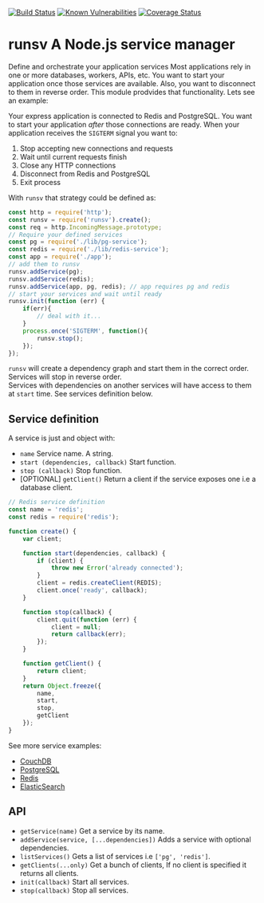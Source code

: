 [![Build Status](https://travis-ci.org/revington/runsv.svg?branch=master)](https://travis-ci.org/revington/runsv)
[![Known Vulnerabilities](https://snyk.io/test/github/revington/runsv/badge.svg?targetFile=package.json)](https://snyk.io/test/github/revington/runsv?targetFile=package.json)
[![Coverage Status](https://coveralls.io/repos/github/revington/runsv/badge.svg?branch=master)](https://coveralls.io/github/revington/runsv?branch=master)

# runsv A Node.js service manager

Define and orchestrate your application services
Most applications rely in one or more databases, workers, APIs, etc. You want to start your application once those services are available. Also, you want to disconnect to them in reverse order. This module prodvides that functionality.
Lets see an example:  

Your express application is connected to Redis and PostgreSQL. You want to start your application *after* those connections are ready. When your application receives the `SIGTERM` signal you want to:

1. Stop accepting new connections and requests
2. Wait until current requests finish
3. Close any HTTP connections
4. Disconnect from Redis and PostgreSQL
5. Exit process

With `runsv` that strategy could be defined as:

```javascript
const http = require('http');
const runsv = require('runsv').create();
const req = http.IncomingMessage.prototype;
// Require your defined services
const pg = require('./lib/pg-service');
const redis = require('./lib/redis-service');
const app = require('./app');
// add them to runsv
runsv.addService(pg);
runsv.addService(redis);
runsv.addService(app, pg, redis); // app requires pg and redis
// start your services and wait until ready
runsv.init(function (err) {
    if(err){
        // deal with it...
    }
    process.once('SIGTERM', function(){
        runsv.stop();
    });
});
```

`runsv` will create a dependency graph and start them in the correct order. Services will stop in reverse order.  
Services with dependencies on another services will have access to them at `start` time. See services definition below.

## Service definition

A service is just and object with:  

* `name` Service name. A string.
* `start (dependencies, callback)` Start function.
* `stop (callback)` Stop function.
* [OPTIONAL] `getClient()` Return a client if the service exposes one i.e a database client.


```javascript
// Redis service definition
const name = 'redis';
const redis = require('redis');

function create() {
    var client;

    function start(dependencies, callback) {
        if (client) {
            throw new Error('already connected');
        }
        client = redis.createClient(REDIS);
        client.once('ready', callback);
    }

    function stop(callback) {
        client.quit(function (err) {
            client = null;
            return callback(err);
        });
    }

    function getClient() {
        return client;
    }
    return Object.freeze({
        name,
        start,
        stop,
        getClient
    });
}
```

See more service examples:

* [CouchDB](/examples/couchdb-service.js)
* [PostgreSQL](/examples/pg-service.js)
* [Redis](/examples/redis-service.js)
* [ElasticSearch](/examples/es-service.js)


## API

* `getService(name)` Get a service by its name.
* `addService(service, [...dependencies])` Adds a service with optional dependencies.
* `listServices()` Gets a list of services i.e `['pg', 'redis']`.
* `getClients(...only)` Get a bunch of clients, If no client is specified it returns all clients.
* `init(callback)` Start all services.
* `stop(callback)` Stop all services.
